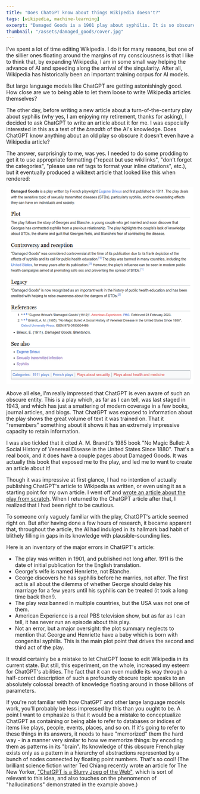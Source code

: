 ```yaml
---
title: "Does ChatGPT know about things Wikipedia doesn't?"
tags: [wikipedia, machine-learning]
excerpt: "Damaged Goods is a 1901 play about syphilis. It is so obscure it doesn't have a Wikipedia article. Does ChatGPT know anything about it?"
thumbnail: "/assets/damaged_goods/cover.jpg"
---
```


I've spent a lot of time editing Wikipedia. I do it for many reasons, but one of the sillier ones floating around the margins of my consciousness is that I like to think that, by expanding Wikipedia, I am in some small way helping the advance of AI and speeding along the arrival of the singularity. After all, Wikipedia has historically been an important training corpus for AI models.

But large language models like ChatGPT are getting astonishingly good. How close are we to being able to let them loose to write Wikipedia articles themselves?

The other day, before writing a new article about a turn-of-the-century play about syphilis (why yes, I am enjoying my retirement, thanks for asking), I decided to ask ChatGPT to write an article about it for me. I was especially interested in this as a test of the *breadth* of the AI's knowledge. Does ChatGPT know anything about an old play so obscure it doesn't even have a Wikipedia article?

The answer, surprisingly to me, was yes. I needed to do some prodding to get it to use appropriate formatting ("repeat but use wikilinks", "don't forget the categories", "please use ref tags to format your inline citations", etc.), but it eventually produced a wikitext article that looked like this when rendered:

![Article written by ChatGPT, rendered by Wikipedia's software](/assets/damaged_goods/chatgpt_article.png)

Above all else, I'm really impressed that ChatGPT is even aware of such an obscure entity. This is a play which, as far as I can tell, was last staged in 1943, and which has just a smattering of modern coverage in a few books, journal articles, and blogs. That ChatGPT was exposed to information about the play shows the great volume of text it was trained on. That it "remembers" something about it shows it has an extremely impressive capacity to retain information.

I was also tickled that it cited A. M. Brandt's 1985 book "No Magic Bullet: A Social History of Venereal Disease in the United States Since 1880". That's a real book, and it does have a couple pages about Damaged Goods. It was actually this book that exposed me to the play, and led me to want to create an article about it!

Though it was impressive at first glance, I had no intention of actually publishing ChatGPT's article to Wikipedia as written, or even using it as a starting point for my own article. I went off and [wrote an article about the play from scratch](https://en.wikipedia.org/wiki/Les_Avari%C3%A9s). When I returned to the ChatGPT article after that, I realized that I had been right to be cautious.

To someone only vaguely familiar with the play, ChatGPT's article seemed right on. But after having done a few hours of research, it became apparent that, throughout the article, the AI had indulged in its hallmark bad habit of blithely filling in gaps in its knowledge with plausible-sounding lies.

Here is an inventory of the major errors in ChatGPT's article:

* The play was written in 1901, and published not long after. 1911 is the date of initial publication for the English translation.
* George's wife is named Henriette, not Blanche.
* George discovers he has syphilis before he marries, not after. The first act is all about the dilemma of whether George should delay his marriage for a few years until his syphilis can be treated (it took a long time back then!).
* The play *was* banned in multiple countries, but the USA was not one of them.
* American Experience is a real PBS television show, but as far as I can tell, it has never run an episode about this play.
* Not an error, but a major oversight: the plot summary neglects to mention that George and Henriette have a baby which is born with congenital syphilis. This is the main plot point that drives the second and third act of the play.

It would certainly be a mistake to let ChatGPT loose to edit Wikipedia in its current state. But still, this experiment, on the whole, increased my esteem for ChatGPT's abilities. The fact that it can even muddle its way through a half-correct description of such a profoundly obscure topic speaks to an absolutely colossal breadth of knowledge floating around in those billions of parameters.

If you're not familiar with how ChatGPT and other large language models work, you'll probably be less impressed by this than you ought to be. A point I want to emphasize is that it would be a mistake to conceptualize ChatGPT as containing or being able to refer to databases or indices of items like plays, people, events, places, and so on. If it's going to refer to these things in its answers, it needs to have "memorized" them the hard way - in a manner very similar to how we memorize things: by encoding them as patterns in its "brain". Its knowledge of this obscure French play exists only as a pattern in a hierarchy of abstractions represented by a bunch of nodes connected by floating point numbers. That's so cool! (The brilliant science fiction writer Ted Chiang recently wrote an article for The New Yorker, ["ChatGPT is a Blurry Jpeg of the Web"](https://www.newyorker.com/tech/annals-of-technology/chatgpt-is-a-blurry-jpeg-of-the-web), which is sort of relevant to this idea, and also touches on the phenomenon of "hallucinations" demonstrated in the example above.)
